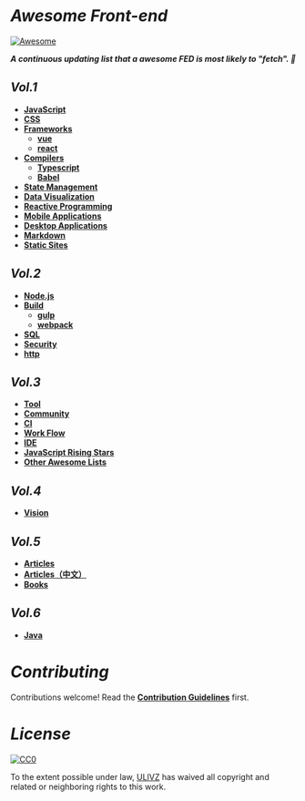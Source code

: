 # _Awesome Front-end_

[![Awesome](https://cdn.rawgit.com/sindresorhus/awesome/d7305f38d29fed78fa85652e3a63e154dd8e8829/media/badge.svg)](https://github.com/ulivz/awesome-front-end)

_**A continuous updating list that a awesome FED is most likely to "fetch". 🍻**_

## _Vol.1_

- [**JavaScript**](src/javascript.md)
- [**CSS**](src/css.md)
- [**Frameworks**](src/frameworks.md)
  - [**vue**](src/vue.md)
  - [**react**](src/react.md)
- [**Compilers**](src/compilers.md)
  - [**Typescript**](src/typescript.md)
  - [**Babel**](src/babel.md)
- [**State Management**](src/state-management.md)
- [**Data Visualization**](src/data-visualization.md)
- [**Reactive Programming**](src/reactive-programming.md)
- [**Mobile Applications**](src/mobile.md)
- [**Desktop Applications**](src/desktop.md)
- [**Markdown**](src/markdown.md)
- [**Static Sites**](src/static-sites.md)


## _Vol.2_

- [**Node.js**](src/nodejs.md)
- [**Build**](src/build.md)
  - [**gulp**](src/gulp.md)
  - [**webpack**](src/webpack.md)
- [**SQL**](src/sql.md)
- [**Security**](src/security.md)
- [**http**](src/http.md)


## _Vol.3_

- [**Tool**](src/tool.md)
- [**Community**](src/community.md)
- [**CI**](src/ci.md)
- [**Work Flow**](src/ci.md)
- [**IDE**](src/ide.md)
- [**JavaScript Rising Stars**](src/ristingstars.md)
- [**Other Awesome Lists**](src/other-awesome-lists.md)


## _Vol.4_

- [**Vision**](src/vision.md)


## _Vol.5_

- [**Articles**](src/articles-en_US.md)
- [**Articles（中文）**](src/articles-zh_CN.md)
- [**Books**](src/book.md)


## _Vol.6_

- [**Java**](src/java.md)


# _Contributing_

Contributions welcome! Read the [**Contribution Guidelines**](./.github/CONTRIBUTING.md) first.


# _License_

[![CC0](http://i.creativecommons.org/p/zero/1.0/88x31.png)](http://creativecommons.org/publicdomain/zero/1.0/)

To the extent possible under law, [ULIVZ](https://github.com/ulivz) has waived all copyright and related or neighboring rights to this work.